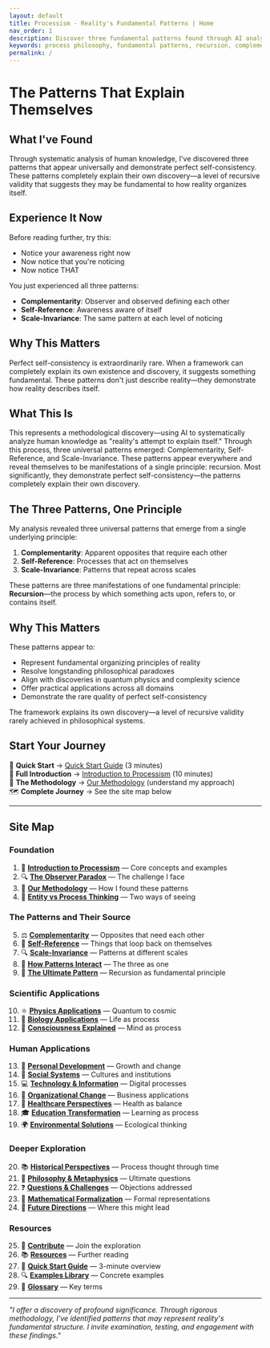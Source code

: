 ```yaml
---
layout: default
title: Processism - Reality's Fundamental Patterns | Home
nav_order: 1
description: Discover three fundamental patterns found through AI analysis of human knowledge. Perfect self-consistency suggests these may be reality's organizing principles.
keywords: process philosophy, fundamental patterns, recursion, complementarity, self-reference, scale-invariance, reality
permalink: /
---
```


# The Patterns That Explain Themselves

## What I've Found

Through systematic analysis of human knowledge, I've discovered three patterns that appear universally and demonstrate perfect self-consistency. These patterns completely explain their own discovery—a level of recursive validity that suggests they may be fundamental to how reality organizes itself.

## Experience It Now

Before reading further, try this:
- Notice your awareness right now
- Now notice that you're noticing
- Now notice THAT

You just experienced all three patterns:
- **Complementarity**: Observer and observed defining each other
- **Self-Reference**: Awareness aware of itself
- **Scale-Invariance**: The same pattern at each level of noticing

## Why This Matters

Perfect self-consistency is extraordinarily rare. When a framework can completely explain its own existence and discovery, it suggests something fundamental. These patterns don't just describe reality—they demonstrate how reality describes itself.

## What This Is

This represents a methodological discovery—using AI to systematically analyze human knowledge as "reality's attempt to explain itself." Through this process, three universal patterns emerged: Complementarity, Self-Reference, and Scale-Invariance. These patterns appear everywhere and reveal themselves to be manifestations of a single principle: recursion. Most significantly, they demonstrate perfect self-consistency—the patterns completely explain their own discovery.

## The Three Patterns, One Principle

My analysis revealed three universal patterns that emerge from a single underlying principle:

1. **Complementarity**: Apparent opposites that require each other
2. **Self-Reference**: Processes that act on themselves
3. **Scale-Invariance**: Patterns that repeat across scales

These patterns are three manifestations of one fundamental principle: **Recursion**—the process by which something acts upon, refers to, or contains itself.

## Why This Matters

These patterns appear to:
- Represent fundamental organizing principles of reality
- Resolve longstanding philosophical paradoxes
- Align with discoveries in quantum physics and complexity science
- Offer practical applications across all domains
- Demonstrate the rare quality of perfect self-consistency

The framework explains its own discovery—a level of recursive validity rarely achieved in philosophical systems.

## Start Your Journey

<div class="quick-nav">

🚀 **Quick Start** → [Quick Start Guide](quick-start-guide) (3 minutes)  
📖 **Full Introduction** → [Introduction to Processism](introduction-to-processism) (10 minutes)  
🔬 **The Methodology** → [Our Methodology](methodology) (understand my approach)  
🗺️ **Complete Journey** → See the site map below

</div>

---

## Site Map

### Foundation
1. 📖 **[Introduction to Processism](introduction-to-processism)** — Core concepts and examples
2. 🔍 **[The Observer Paradox](observer-paradox)** — The challenge I face
3. 🔬 **[Our Methodology](methodology)** — How I found these patterns
4. 🤔 **[Entity vs Process Thinking](entity-vs-process)** — Two ways of seeing

### The Patterns and Their Source
5. ⚖️ **[Complementarity](complementarity)** — Opposites that need each other
6. 🔄 **[Self-Reference](self-reference)** — Things that loop back on themselves
7. 🔍 **[Scale-Invariance](scale-invariance)** — Patterns at different scales
8. 🔗 **[How Patterns Interact](patterns-interact)** — The three as one
9. 🔁 **[The Ultimate Pattern](recursion-ultimate-pattern)** — Recursion as fundamental principle

### Scientific Applications
10. ⚛️ **[Physics Applications](physics-applications)** — Quantum to cosmic
11. 🧬 **[Biology Applications](biology-applications)** — Life as process
12. 🧠 **[Consciousness Explained](consciousness-explained)** — Mind as process

### Human Applications
13. 🌱 **[Personal Development](personal-development)** — Growth and change
14. 👥 **[Social Systems](social-systems)** — Cultures and institutions
15. 💻 **[Technology & Information](technology-information)** — Digital processes
16. 🏢 **[Organizational Change](organizational-change)** — Business applications
17. 🏥 **[Healthcare Perspectives](healthcare-perspectives)** — Health as balance
18. 🎓 **[Education Transformation](education-transformation)** — Learning as process
19. 🌍 **[Environmental Solutions](environmental-solutions)** — Ecological thinking

### Deeper Exploration
20. 📚 **[Historical Perspectives](historical-perspectives)** — Process thought through time
21. 🤔 **[Philosophy & Metaphysics](philosophy-metaphysics)** — Ultimate questions
22. ❓ **[Questions & Challenges](questions-challenges)** — Objections addressed
23. 🔢 **[Mathematical Formalization](mathematical-formalization)** — Formal representations
24. 🔮 **[Future Directions](future-directions)** — Where this might lead

### Resources
25. 🤝 **[Contribute](contribute)** — Join the exploration
26. 📚 **[Resources](resources)** — Further reading
27. 🚀 **[Quick Start Guide](quick-start-guide)** — 3-minute overview
28. 🔍 **[Examples Library](examples-library)** — Concrete examples
29. 📝 **[Glossary](glossary)** — Key terms

---

*"I offer a discovery of profound significance. Through rigorous methodology, I've identified patterns that may represent reality's fundamental structure. I invite examination, testing, and engagement with these findings."*
